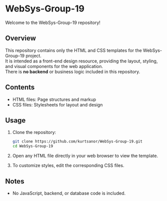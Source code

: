 # WebSys-Group-19

Welcome to the WebSys-Group-19 repository!

## Overview

This repository contains only the HTML and CSS templates for the WebSys-Group-19 project.  
It is intended as a front-end design resource, providing the layout, styling, and visual components for the web application.  
There is **no backend** or business logic included in this repository.

## Contents

- HTML files: Page structures and markup
- CSS files: Stylesheets for layout and design

## Usage

1. Clone the repository:
   ```bash
   git clone https://github.com/kurtsanor/WebSys-Group-19.git
   cd WebSys-Group-19
   ```

2. Open any HTML file directly in your web browser to view the template.

3. To customize styles, edit the corresponding CSS files.

## Notes

- No JavaScript, backend, or database code is included.

